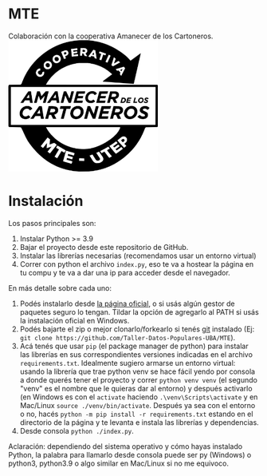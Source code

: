 # MTE
Colaboración con la cooperativa Amanecer de los Cartoneros.  
<img src="assets/logo_negro.png" alt="alt text" width="300">

# Instalación
Los pasos principales son:
1. Instalar Python >= 3.9
2. Bajar el proyecto desde este repositorio de GitHub.
3. Instalar las librerías necesarias (recomendamos usar un entorno virtual)
4. Correr con python el archivo `index.py`, eso te va a hostear la página en tu compu y te va a dar una ip para acceder desde el navegador.

En más detalle sobre cada uno:
1. Podés instalarlo desde [la página oficial](https://www.python.org/downloads/), o si usás algún gestor de paquetes seguro lo tengan. Tildar la opción de agregarlo al PATH si usás la instalación oficial en Windows.
2. Podés bajarte el zip o mejor clonarlo/forkearlo si tenés [git](https://git-scm.com/downloads) instalado (Ej: `git clone https://github.com/Taller-Datos-Populares-UBA/MTE`).
3. Acá tenés que usar `pip` (el package manager de python) para instalar las librerías en sus correspondientes versiones indicadas en el archivo `requirements.txt`. Idealmente sugiero armarse un entorno virtual: usando la librería que trae python venv se hace fácil yendo por consola a donde querés tener el proyecto y correr `python venv venv` (el segundo "venv" es el nombre que le quieras dar al entorno) y después activarlo (en Windows es con el `activate` haciendo `.\venv\Scripts\activate` y en Mac/Linux `source ./venv/bin/activate`. Después ya sea con el entorno o no, hacés `python -m pip install -r requirements.txt` estando en el directorio de la página y te levanta e instala las librerías y dependencias.
4. Desde consola `python ./index.py`.

Aclaración: dependiendo del sistema operativo y cómo hayas instalado Python, la palabra para llamarlo desde consola puede ser py (Windows) o python3, python3.9 o algo similar en Mac/Linux si no me equivoco.